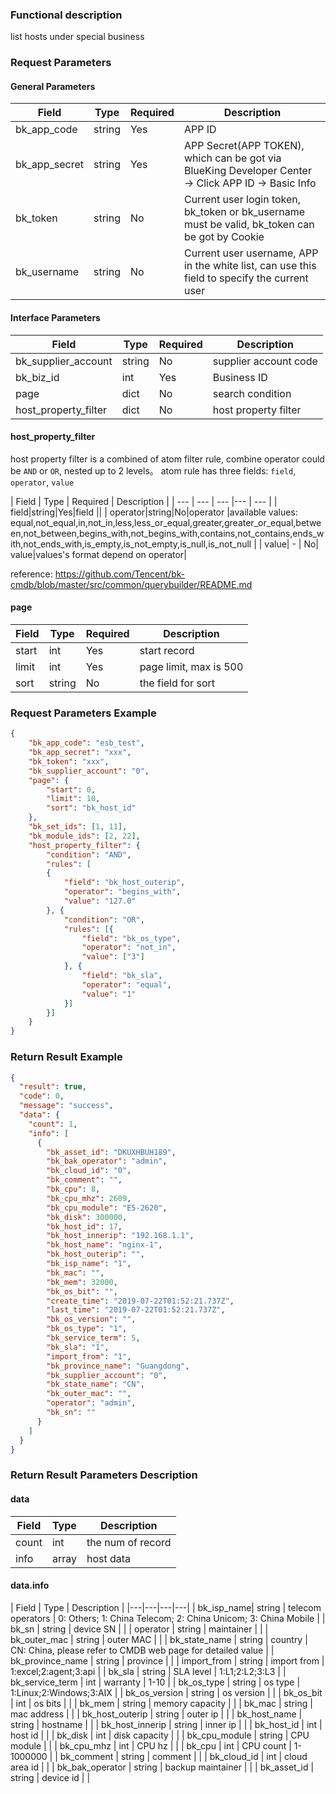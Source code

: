 ### Functional description

list hosts under special business

### Request Parameters


#### General Parameters

| Field | Type | Required |  Description |
|-----------|------------|--------|------------|
| bk_app_code  |  string    | Yes | APP ID     |
| bk_app_secret|  string    | Yes | APP Secret(APP TOKEN), which can be got via BlueKing Developer Center -&gt; Click APP ID -&gt; Basic Info  |
| bk_token     |  string    | No | Current user login token, bk_token or bk_username must be valid, bk_token can be got by Cookie |
| bk_username  |  string    | No | Current user username, APP in the white list, can use this field to specify the current user |

#### Interface Parameters

| Field      |  Type      | Required   |  Description      |
|-----------|------------|--------|------------|
| bk_supplier_account | string     | No     | supplier account code |
| bk_biz_id | int        | Yes    | Business ID |
| page       |  dict    | No     | search condition |
| host_property_filter    |  dict  | No     | host property filter |

#### host_property_filter
host property filter is a combined of atom filter rule, combine operator could be `AND` or `OR`, nested up to 2 levels。
atom rule has three fields: `field`, `operator`, `value`

| Field      |  Type      | Required   |  Description      |
| ---  | ---  | --- |---  | --- |
| field|string|Yes|field ||
| operator|string|No|operator |available values: equal,not_equal,in,not_in,less,less_or_equal,greater,greater_or_equal,between,not_between,begins_with,not_begins_with,contains,not_contains,ends_with,not_ends_with,is_empty,is_not_empty,is_null,is_not_null |
| value| - | No| value|values's format depend on operator|

reference: <https://github.com/Tencent/bk-cmdb/blob/master/src/common/querybuilder/README.md>

#### page

| Field      |  Type      | Required   |  Description      |
|-----------|------------|--------|------------|
| start    |  int    | Yes     | start record |
| limit    |  int    | Yes     | page limit, max is 500 |
| sort     |  string | No     | the field for sort |

### Request Parameters Example

```json
{
    "bk_app_code": "esb_test",
    "bk_app_secret": "xxx",
    "bk_token": "xxx",
    "bk_supplier_account": "0",
    "page": {
        "start": 0,
        "limit": 10,
        "sort": "bk_host_id"
    },
    "bk_set_ids": [1, 11],
    "bk_module_ids": [2, 22],
    "host_property_filter": {
        "condition": "AND",
        "rules": [
        {
            "field": "bk_host_outerip",
            "operator": "begins_with",
            "value": "127.0"
        }, {
            "condition": "OR",
            "rules": [{
                "field": "bk_os_type",
                "operator": "not_in",
                "value": ["3"]
            }, {
                "field": "bk_sla",
                "operator": "equal",
                "value": "1"
            }]
        }]
    }
}
```

### Return Result Example

```json
{
  "result": true,
  "code": 0,
  "message": "success",
  "data": {
    "count": 1,
    "info": [
      {
        "bk_asset_id": "DKUXHBUH189",
        "bk_bak_operator": "admin",
        "bk_cloud_id": "0",
        "bk_comment": "",
        "bk_cpu": 8,
        "bk_cpu_mhz": 2609,
        "bk_cpu_module": "E5-2620",
        "bk_disk": 300000,
        "bk_host_id": 17,
        "bk_host_innerip": "192.168.1.1",
        "bk_host_name": "nginx-1",
        "bk_host_outerip": "",
        "bk_isp_name": "1",
        "bk_mac": "",
        "bk_mem": 32000,
        "bk_os_bit": "",
        "create_time": "2019-07-22T01:52:21.737Z",
        "last_time": "2019-07-22T01:52:21.737Z",
        "bk_os_version": "",
        "bk_os_type": "1",
        "bk_service_term": 5,
        "bk_sla": "1",
        "import_from": "1",
        "bk_province_name": "Guangdong",
        "bk_supplier_account": "0",
        "bk_state_name": "CN",
        "bk_outer_mac": "",
        "operator": "admin",
        "bk_sn": ""
      }
    ]
  }
}
```

### Return Result Parameters Description

#### data

| Field      | Type      | Description      |
|-----------|-----------|-----------|
| count     | int       | the num of record |
| info      | array     | host data |

#### data.info
| Field      | Type      | Description      |
|---|---|---|---| 
| bk_isp_name| string | telecom operators | 0: Others; 1: China Telecom; 2: China Unicom; 3: China Mobile |
| bk_sn | string | device SN | |
| operator | string | maintainer | |
| bk_outer_mac | string | outer MAC | |
| bk_state_name | string | country | CN: China, please refer to CMDB web page for detailed value |
| bk_province_name | string | province |  |
| import_from | string | import from | 1:excel;2:agent;3:api |
| bk_sla | string | SLA level | 1:L1;2:L2;3:L3 |
| bk_service_term | int | warranty | 1-10 |
| bk_os_type | string | os type | 1:Linux;2:Windows;3:AIX |
| bk_os_version | string | os version | |
| bk_os_bit | int | os bits | |
| bk_mem | string | memory capacity | |
| bk_mac | string | mac address | |
| bk_host_outerip | string | outer ip | |
| bk_host_name | string | hostname |  |
| bk_host_innerip | string | inner ip | |
| bk_host_id | int | host id | |
| bk_disk | int | disk capacity | |
| bk_cpu_module | string | CPU module | |
| bk_cpu_mhz | int | CPU hz | |
| bk_cpu | int | CPU count | 1-1000000 |
| bk_comment | string | comment | |
| bk_cloud_id | int | cloud area id | |
| bk_bak_operator | string | backup maintainer | |
| bk_asset_id | string | device id | |
